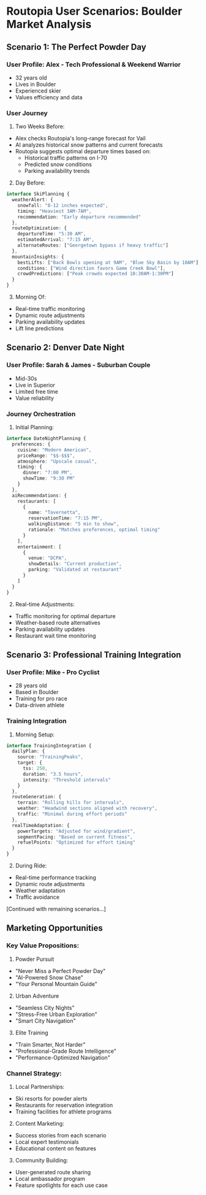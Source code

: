 # Routopia User Scenarios: Boulder Market Analysis

## Scenario 1: The Perfect Powder Day
### User Profile: Alex - Tech Professional & Weekend Warrior
- 32 years old
- Lives in Boulder
- Experienced skier
- Values efficiency and data

### User Journey
1. Two Weeks Before:
- Alex checks Routopia's long-range forecast for Vail
- AI analyzes historical snow patterns and current forecasts
- Routopia suggests optimal departure times based on:
  - Historical traffic patterns on I-70
  - Predicted snow conditions
  - Parking availability trends

2. Day Before:
```typescript
interface SkiPlanning {
  weatherAlert: {
    snowfall: "8-12 inches expected",
    timing: "Heaviest 3AM-7AM",
    recommendation: "Early departure recommended"
  },
  routeOptimization: {
    departureTime: "5:30 AM",
    estimatedArrival: "7:15 AM",
    alternateRoutes: ["Georgetown bypass if heavy traffic"]
  },
  mountainInsights: {
    bestLifts: ["Back Bowls opening at 9AM", "Blue Sky Basin by 10AM"],
    conditions: ["Wind direction favors Game Creek Bowl"],
    crowdPredictions: ["Peak crowds expected 10:30AM-1:30PM"]
  }
}
```

3. Morning Of:
- Real-time traffic monitoring
- Dynamic route adjustments
- Parking availability updates
- Lift line predictions

## Scenario 2: Denver Date Night
### User Profile: Sarah & James - Suburban Couple
- Mid-30s
- Live in Superior
- Limited free time
- Value reliability

### Journey Orchestration
1. Initial Planning:
```typescript
interface DateNightPlanning {
  preferences: {
    cuisine: "Modern American",
    priceRange: "$$-$$$",
    atmosphere: "Upscale casual",
    timing: {
      dinner: "7:00 PM",
      showTime: "9:30 PM"
    }
  },
  aiRecommendations: {
    restaurants: [
      {
        name: "Tavernetta",
        reservationTime: "7:15 PM",
        walkingDistance: "5 min to show",
        rationale: "Matches preferences, optimal timing"
      }
    ],
    entertainment: [
      {
        venue: "DCPA",
        showDetails: "Current production",
        parking: "Validated at restaurant"
      }
    ]
  }
}
```

2. Real-time Adjustments:
- Traffic monitoring for optimal departure
- Weather-based route alternatives
- Parking availability updates
- Restaurant wait time monitoring

## Scenario 3: Professional Training Integration
### User Profile: Mike - Pro Cyclist
- 28 years old
- Based in Boulder
- Training for pro race
- Data-driven athlete

### Training Integration
1. Morning Setup:
```typescript
interface TrainingIntegration {
  dailyPlan: {
    source: "TrainingPeaks",
    target: {
      tss: 250,
      duration: "3.5 hours",
      intensity: "Threshold intervals"
    }
  },
  routeGeneration: {
    terrain: "Rolling hills for intervals",
    weather: "Headwind sections aligned with recovery",
    traffic: "Minimal during effort periods"
  },
  realTimeAdaptation: {
    powerTargets: "Adjusted for wind/gradient",
    segmentPacing: "Based on current fitness",
    refuelPoints: "Optimized for effort timing"
  }
}
```

2. During Ride:
- Real-time performance tracking
- Dynamic route adjustments
- Weather adaptation
- Traffic avoidance

[Continued with remaining scenarios...]

## Marketing Opportunities

### Key Value Propositions:
1. Powder Pursuit
- "Never Miss a Perfect Powder Day"
- "AI-Powered Snow Chase"
- "Your Personal Mountain Guide"

2. Urban Adventure
- "Seamless City Nights"
- "Stress-Free Urban Exploration"
- "Smart City Navigation"

3. Elite Training
- "Train Smarter, Not Harder"
- "Professional-Grade Route Intelligence"
- "Performance-Optimized Navigation"

### Channel Strategy:
1. Local Partnerships:
- Ski resorts for powder alerts
- Restaurants for reservation integration
- Training facilities for athlete programs

2. Content Marketing:
- Success stories from each scenario
- Local expert testimonials
- Educational content on features

3. Community Building:
- User-generated route sharing
- Local ambassador program
- Feature spotlights for each use case
